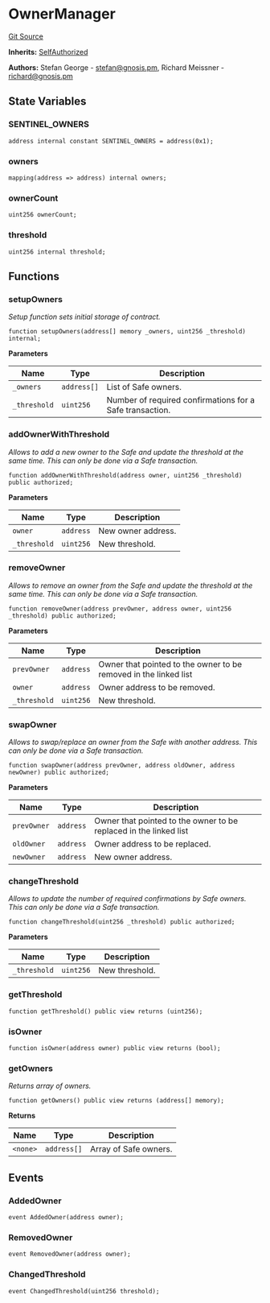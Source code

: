 # OwnerManager
[Git Source](https://github.com/maticnetwork/contracts/blob/155f729fd8db0676297384375468d4d45b8aa44e/contracts/common/gnosis/GnosisSafe.sol)

**Inherits:**
[SelfAuthorized](/contracts/common/gnosis/GnosisSafe.sol/contract.SelfAuthorized.md)

**Authors:**
Stefan George - <stefan@gnosis.pm>, Richard Meissner - <richard@gnosis.pm>


## State Variables
### SENTINEL_OWNERS

```solidity
address internal constant SENTINEL_OWNERS = address(0x1);
```


### owners

```solidity
mapping(address => address) internal owners;
```


### ownerCount

```solidity
uint256 ownerCount;
```


### threshold

```solidity
uint256 internal threshold;
```


## Functions
### setupOwners

*Setup function sets initial storage of contract.*


```solidity
function setupOwners(address[] memory _owners, uint256 _threshold) internal;
```
**Parameters**

|Name|Type|Description|
|----|----|-----------|
|`_owners`|`address[]`|List of Safe owners.|
|`_threshold`|`uint256`|Number of required confirmations for a Safe transaction.|


### addOwnerWithThreshold

*Allows to add a new owner to the Safe and update the threshold at the same time.
This can only be done via a Safe transaction.*


```solidity
function addOwnerWithThreshold(address owner, uint256 _threshold) public authorized;
```
**Parameters**

|Name|Type|Description|
|----|----|-----------|
|`owner`|`address`|New owner address.|
|`_threshold`|`uint256`|New threshold.|


### removeOwner

*Allows to remove an owner from the Safe and update the threshold at the same time.
This can only be done via a Safe transaction.*


```solidity
function removeOwner(address prevOwner, address owner, uint256 _threshold) public authorized;
```
**Parameters**

|Name|Type|Description|
|----|----|-----------|
|`prevOwner`|`address`|Owner that pointed to the owner to be removed in the linked list|
|`owner`|`address`|Owner address to be removed.|
|`_threshold`|`uint256`|New threshold.|


### swapOwner

*Allows to swap/replace an owner from the Safe with another address.
This can only be done via a Safe transaction.*


```solidity
function swapOwner(address prevOwner, address oldOwner, address newOwner) public authorized;
```
**Parameters**

|Name|Type|Description|
|----|----|-----------|
|`prevOwner`|`address`|Owner that pointed to the owner to be replaced in the linked list|
|`oldOwner`|`address`|Owner address to be replaced.|
|`newOwner`|`address`|New owner address.|


### changeThreshold

*Allows to update the number of required confirmations by Safe owners.
This can only be done via a Safe transaction.*


```solidity
function changeThreshold(uint256 _threshold) public authorized;
```
**Parameters**

|Name|Type|Description|
|----|----|-----------|
|`_threshold`|`uint256`|New threshold.|


### getThreshold


```solidity
function getThreshold() public view returns (uint256);
```

### isOwner


```solidity
function isOwner(address owner) public view returns (bool);
```

### getOwners

*Returns array of owners.*


```solidity
function getOwners() public view returns (address[] memory);
```
**Returns**

|Name|Type|Description|
|----|----|-----------|
|`<none>`|`address[]`|Array of Safe owners.|


## Events
### AddedOwner

```solidity
event AddedOwner(address owner);
```

### RemovedOwner

```solidity
event RemovedOwner(address owner);
```

### ChangedThreshold

```solidity
event ChangedThreshold(uint256 threshold);
```

